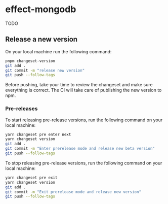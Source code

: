 # effect-mongodb

TODO

## Release a new version

On your local machine run the following command:

```bash
pnpm changeset-version
git add .
git commit -m "release new version"
git push --follow-tags
```

Before pushing, take your time to review the changeset and make sure everything is correct. The CI will take care of
publishing the new version to npm.

### Pre-releases

To start releasing pre-release versions, run the following command on your local machine:

```bash
yarn changeset pre enter next
yarn changeset version
git add .
git commit -m "Enter prerelease mode and release new beta version"
git push --follow-tags
```

To stop releasing pre-release versions, run the following command on your local machine:

```bash
yarn changeset pre exit
yarn changeset version
git add .
git commit -m "Exit prerelease mode and release new version"
git push --follow-tags
```